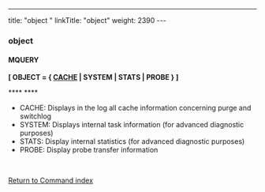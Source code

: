 ---
title: "object "
linkTitle: "object"
weight: 2390
---<span id="object"></span>

### object

#### MQUERY

****[ OBJECT = { <u>CACHE</u> &#124; SYSTEM &#124; STATS &#124; PROBE } ]****

**** ****

* CACHE: Displays in the log all cache information concerning purge and switchlog
* SYSTEM: Displays internal task information (for advanced diagnostic purposes)
* STATS: Display internal statistics (for advanced diagnostic purposes)
* PROBE: Display probe transfer information

 

[Return to Command index](../../)

 
